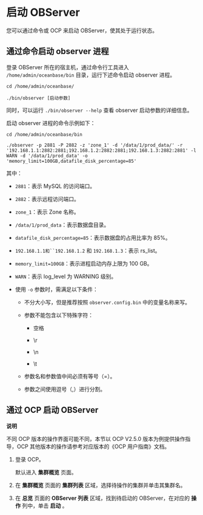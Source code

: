 启动 OBServer 
================================

您可以通过命令或 OCP 来启动 OBServer，使其处于运行状态。

通过命令启动 observer 进程 
---------------------------------------

登录 OBServer 所在的宿主机，通过命令行工具进入 `/home/admin/oceanbase/bin` 目录，运行下述命令启动 observer 进程。

```shell
cd /home/admin/oceanbase/

./bin/observer [启动参数]
```



同时，可以运行 `./bin/observer --help` 查看 observer 启动参数的详细信息。

启动 observer 进程的命令示例如下：

```shell
cd /home/admin/oceanbase/bin

./observer -p 2881 -P 2882 -z 'zone_1' -d '/data/1/prod_data/' -r '192.168.1.1:2882:2881;192.168.1.2:2882:2881;192.168.1.3:2882:2881' -l WARN -d '/data/1/prod_data' -o 'memory_limit=100GB,datafile_disk_percentage=85'
```



其中：

* `2881`：表示 MySQL 的访问端口。

  

* `2882`：表示远程访问端口。

  

* `zone_1`：表示 Zone 名称。

  

* `/data/1/prod_data`：表示数据盘目录。

  

* `datafile_disk_percentage=85`：表示数据盘的占用比率为 85%。

  

* `192.168.1.1和``192.168.1.2` 和 `192.168.1.3`：表示 rs_list。

  

* `memory_limit=100GB`：表示进程启动内存上限为 100 GB。

  

* `WARN`：表示 log_level 为 WARNING 级别。

  

* 使用 `-o` 参数时，需满足以下条件：

  * 不分大小写，但是推荐按照 `observer.config.bin` 中的变量名称来写。

    
  
  * 参数不能包含以下特殊字符：

    * 空格

      
    
    * \\r

      
    
    * \\n

      
    
    * \\t

      
    

    
  
  * 参数名和参数值中间必须有等号（=）。

    
  
  * 参数之间使用逗号（,）进行分割。

    
  

  




通过 OCP 启动 OBServer 
---------------------------------------

**说明**



不同 OCP 版本的操作界面可能不同，本节以 OCP V2.5.0 版本为例提供操作指导，OCP 其他版本的操作请参考对应版本的《OCP 用户指南》文档。

1. 登录 OCP。

   默认进入 **集群概览** 页面。
   

2. 在 **集群概览** 页面的 **集群列表** 区域，选择待操作的集群并单击其集群名。

   

3. 在 **总览** 页面的 **OBServer 列表** 区域，找到待启动的 OBServer，在对应的 **操作** 列中，单击 **启动** 。

   



